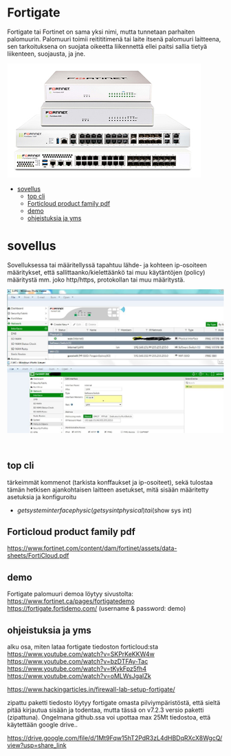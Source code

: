 # Fortigate

Fortigate tai Fortinet on sama yksi nimi, mutta tunnetaan parhaiten palomuurin. Palomuuri toimii reitititimenä tai laite itsenä palomuuri laitteena, sen tarkoituksena on suojata oikeetta liikennettä ellei paitsi sallia tietyä liikenteen, suojausta, ja jne.

![Alt text](images/fortigate-devices-1.jpg)

- [sovellus](#sovellus)
  * [top cli](#top-cli)
  * [Forticloud product family pdf](#Forticloud-product-family-pdf)
  * [demo](#demo)
  * [ohjeistuksia ja yms](#ohjeistuksia-ja-yms)

# sovellus

Sovelluksessa tai määritellyssä tapahtuu lähde- ja kohteen ip-osoiteen määritykset, että sallittaanko/kielettäänkö tai muu käytäntöjen (policy) määritystä mm. joko http/https, protokollan tai muu määritystä.

![Alt text](images/fortigate-software-1.jpeg)

<br>

## top cli
tärkeimmät kommenot (tarkista konffaukset ja ip-osoiteet), sekä tulostaa tämän hetkisen ajankohtaisen laitteen asetukset, mitä sisään määritetty asetuksia ja konfiguroitu

- $get system interface physic (get sys int physical) tai ($show sys int)

## Forticloud product family pdf

https://www.fortinet.com/content/dam/fortinet/assets/data-sheets/FortiCloud.pdf

## demo

Fortigate palomuuri demoa löytyy sivustolta:
https://www.fortinet.ca/pages/fortigatedemo 
https://fortigate.fortidemo.com/ (username & password: demo)

## ohjeistuksia ja yms
alku osa, miten lataa fortigate tiedoston forticloud:sta <br>
https://www.youtube.com/watch?v=SKPrKeKKW4w <br>
https://www.youtube.com/watch?v=bzDTFAy-Tac <br>
https://www.youtube.com/watch?v=tKykFpz5fh4 <br>
https://www.youtube.com/watch?v=oMLWsJgaIZk <br>

https://www.hackingarticles.in/firewall-lab-setup-fortigate/ <br>

zipattu paketti tiedosto löytyy fortigate omasta pilviympäristöstä, että sieltä pitää kirjautua sisään ja todentaa, mutta tässä on v7.2.3 versio paketti (zipattuna). Ongelmana github.ssa voi upottaa max 25Mt tiedostoa, että käytettään google drive..

https://drive.google.com/file/d/1Mt9Fqw15hT2PdR3zL4dHBDqRXcX8WgcQ/view?usp=share_link

